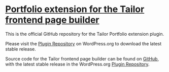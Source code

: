 # [Portfolio extension for the Tailor frontend page builder](http://www.gettailor.com/)

This is the official GitHub repository for the Tailor Portfolio extension plugin.

Please visit the [Plugin Repository](http://wordpress.org/plugins/tailor-portfolio/) on WordPress.org to download the latest stable release.

Source code for the Tailor frontend page builder can be found on [GitHub](https://github.com/andrew-worsfold/tailor), with the latest stable release in the WordPress.org [Plugin Repository](http://wordpress.org/plugins/tailor/).